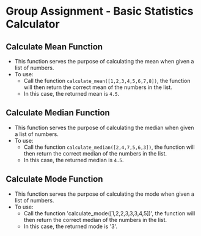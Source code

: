 # Group Assignment - Basic Statistics Calculator

## Calculate Mean Function

- This function serves the purpose of calculating the mean when given a list of numbers.
- To use:
    - Call the function `calculate_mean([1,2,3,4,5,6,7,8])`, the function will then return the correct mean of the
      numbers in the list.
    - In this case, the returned mean is `4.5`.

## Calculate Median Function

- This function serves the purpose of calculating the median when given a list of numbers.
- To use:
    - Call the function `calculate_median([2,4,7,5,6,3])`, the function will then return the correct median of the
      numbers in the list.
    - In this case, the returned median is `4.5`.

## Calculate Mode Function

- This function serves the purpose of calculating the mode when given a list of numbers.
- To use:
    - Call the function 'calculate_mode([1,2,2,3,3,3,4,5])', the function will then return the correct median of the
      numbers in the list.
    - In this case, the returned mode is '3'.